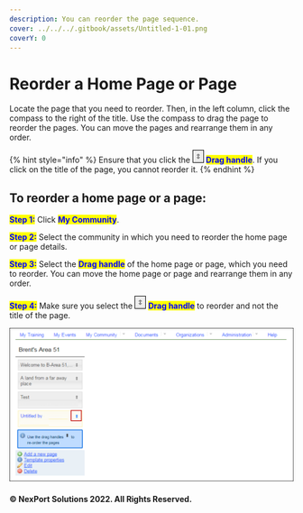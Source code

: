 ```yaml
---
description: You can reorder the page sequence.
cover: ../../../.gitbook/assets/Untitled-1-01.png
coverY: 0
---
```


# Reorder a Home Page or Page

Locate the page that you need to reorder. Then, in the left column, click the compass to the right of the title. Use the compass to drag the page to reorder the pages. You can move the pages and rearrange them in any order.

{% hint style="info" %}
Ensure that you click the ![](/.gitbook/assets/Compass.png) <mark style="color:blue;">**Drag handle**</mark>. If you click on the title of the page, you cannot reorder it.
{% endhint %}

## **To reorder a home page or a page:**

<mark style="color:blue;">**Step 1:**</mark> Click <mark style="color:blue;">**My Community**</mark>.

<mark style="color:blue;">**Step 2:**</mark>  Select the community in which you need to reorder the home page or page details.

<mark style="color:blue;">**Step 3:**</mark>  Select the <mark style="color:blue;">**Drag handle**</mark> of the home page or page, which you need to reorder. You can move the home page or page and rearrange them in any order.

<mark style="color:blue;">**Step 4:**</mark>  Make sure you select the ![](/.gitbook/assets/Compass.png) <mark style="color:blue;">**Drag handle**</mark> to reorder and not the title of the page.

![](/.gitbook/assets/MyCommunity_Rearrange_550x297.png)

#### &#x20;© NexPort Solutions 2022. All Rights Reserved.
